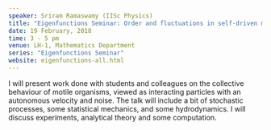 ```yaml
---
speaker: Sriram Ramaswamy (IISc Physics)
title: "Eigenfunctions Seminar: Order and fluctuations in self-driven matter"
date: 19 February, 2018
time: 3 - 5 pm
venue: LH-1, Mathematics Department
series: "Eigenfunctions Seminar"
website: eigenfunctions-all.html
---
```


I will present work done with students and colleagues on the collective behaviour of motile organisms, viewed as interacting particles with an autonomous velocity and noise. The talk will include a bit of stochastic processes, some statistical mechanics, and some hydrodynamics. I will discuss experiments, analytical theory and some computation. 
